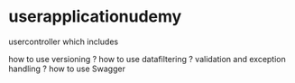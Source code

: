# userapplicationudemy
usercontroller
which includes 

how to use versioning ?
how to use datafiltering ?
validation and exception handling ?
how to use  Swagger 
